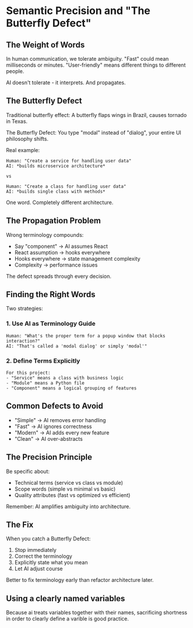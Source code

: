 # Semantic Precision and "The Butterfly Defect"

## The Weight of Words

In human communication, we tolerate ambiguity. "Fast" could mean milliseconds or minutes. "User-friendly" means different things to different people.

AI doesn't tolerate - it interprets. And propagates.

## The Butterfly Defect

Traditional butterfly effect: A butterfly flaps wings in Brazil, causes tornado in Texas.

The Butterfly Defect: You type "modal" instead of "dialog", your entire UI philosophy shifts.

Real example:
```
Human: "Create a service for handling user data"
AI: *builds microservice architecture*

vs

Human: "Create a class for handling user data"
AI: *builds single class with methods*
```

One word. Completely different architecture.

## The Propagation Problem

Wrong terminology compounds:
- Say "component" → AI assumes React
- React assumption → hooks everywhere
- Hooks everywhere → state management complexity
- Complexity → performance issues


The defect spreads through every decision.

## Finding the Right Words

Two strategies:

### 1. Use AI as Terminology Guide
```
Human: "What's the proper term for a popup window that blocks interaction?"
AI: "That's called a 'modal dialog' or simply 'modal'"
```

### 2. Define Terms Explicitly
```
For this project:
- "Service" means a class with business logic
- "Module" means a Python file
- "Component" means a logical grouping of features
```

## Common Defects to Avoid

- "Simple" → AI removes error handling
- "Fast" → AI ignores correctness
- "Modern" → AI adds every new feature
- "Clean" → AI over-abstracts

## The Precision Principle

Be specific about:
- Technical terms (service vs class vs module)
- Scope words (simple vs minimal vs basic)
- Quality attributes (fast vs optimized vs efficient)

Remember: AI amplifies ambiguity into architecture.

## The Fix

When you catch a Butterfly Defect:
1. Stop immediately
2. Correct the terminology
3. Explicitly state what you mean
4. Let AI adjust course

Better to fix terminology early than refactor architecture later.


## Using a clearly named variables 

Because ai treats variables together with their names, sacrificing shortness in order to clearly define a varible is good practice.  